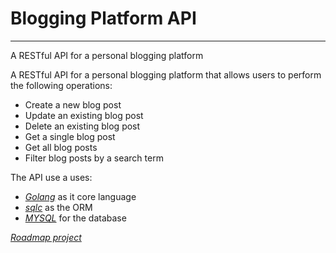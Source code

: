 # Blogging Platform API
<hr>
A RESTful API for a personal blogging platform



A RESTful API for a personal blogging platform that allows users to perform the following operations:
- Create a new blog post
- Update an existing blog post
- Delete an existing blog post
- Get a single blog post
- Get all blog posts
- Filter blog posts by a search term

The API use a uses:
- _[Golang](https://go.dev/blog)_ as it core language 
- _[sqlc](https://docs.sqlc.dev/en/latest/index.html)_ as the ORM
- _[MYSQL](https://www.mysql.com)_ for the database

_[Roadmap project](https://roadmap.sh/projects/blogging-platform-api)_